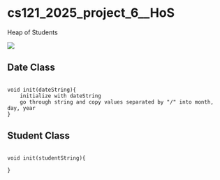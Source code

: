 # cs121_2025_project_6__HoS
Heap of Students

[![](https://mermaid.ink/img/pako:eNp1U8FOhDAQ_RVSL-sKP0C8mGw8eeNmuFSmC41LS9rBBBG_3SngUqA0gdA30ze8N9OeFRoES1lx49ZeJC8Nr3MV0cqwBaEwev5JkujCUQTgFwAjrJ0i03skGvP7XE2QWw-RRRMBwRkaqUo_Iomu1gqrLQi820Kd4MbnfRpLnR595EtLoGSJp6XePqEhGP3Dgy9gVhbQQI8QuEULid0-8-7aAn7LZv3_c6UjCVO5eCwQT5SxIzkQ5LEFVM3NC6oaI_vmuOBVGouK1zsxRLrDXZcKI0AizUUSXH6668A5Av2xB2kWAUYL_dis8LwMn-_ErHDt5m8Q9T32xB8YG6RwHpQC38iGV-fRynYWs1qYmkug-9U7OGdYCXKLpfQJ3HzmLFcD5fEWddapgqVoWhEzo9uyYumV3yzt2sa5MF_OO9pw9a71_374A9RaHEM?type=png)](https://mermaid.live/edit#pako:eNp1U8FOhDAQ_RVSL-sKP0C8mGw8eeNmuFSmC41LS9rBBBG_3SngUqA0gdA30ze8N9OeFRoES1lx49ZeJC8Nr3MV0cqwBaEwev5JkujCUQTgFwAjrJ0i03skGvP7XE2QWw-RRRMBwRkaqUo_Iomu1gqrLQi820Kd4MbnfRpLnR595EtLoGSJp6XePqEhGP3Dgy9gVhbQQI8QuEULid0-8-7aAn7LZv3_c6UjCVO5eCwQT5SxIzkQ5LEFVM3NC6oaI_vmuOBVGouK1zsxRLrDXZcKI0AizUUSXH6668A5Av2xB2kWAUYL_dis8LwMn-_ErHDt5m8Q9T32xB8YG6RwHpQC38iGV-fRynYWs1qYmkug-9U7OGdYCXKLpfQJ3HzmLFcD5fEWddapgqVoWhEzo9uyYumV3yzt2sa5MF_OO9pw9a71_374A9RaHEM)


## Date Class
```

void init(dateString){
    initialize with dateString
    go through string and copy values separated by "/" into month, day, year
}

```

## Student Class
```

void init(studentString){
    
}

```